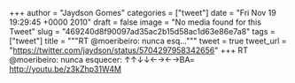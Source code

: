 
+++
author = "Jaydson Gomes"
categories = ["tweet"]
date = "Fri Nov 19 19:29:45 +0000 2010"
draft = false
image = "No media found for this Tweet"
slug = "469240d8f90097ad35ac2b15d58ac1d63e86e7a8"
tags = ["tweet"]
title = """RT @moeribeiro: nunca esq..."""
tweet = true
tweet_url = "https://twitter.com/jaydson/status/5704297958342656"
+++
RT @moeribeiro: nunca esquecer: ↑↑↓↓←→←→BA= http://youtu.be/z3kZhp31W4M
